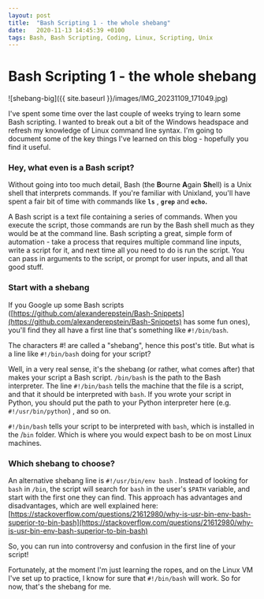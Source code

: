 ```yaml
---
layout: post
title:  "Bash Scripting 1 - the whole shebang"
date:   2020-11-13 14:45:39 +0100
tags: Bash, Bash Scripting, Coding, Linux, Scripting, Unix
---
```


# Bash Scripting 1 - the whole shebang

![shebang-big]({{ site.baseurl }}/images/IMG_20231109_171049.jpg)

I've spent some time over the last couple of weeks trying to learn some Bash scripting. I wanted to break out a bit of the Windows headspace and refresh my knowledge of Linux command line syntax. I'm going to document some of the key things I've learned on this blog - hopefully you find it useful.

### **Hey, what even is a Bash script?**

Without going into too much detail, Bash (the **B**ourne **A**gain **Sh**ell) is a Unix shell that interprets commands. If you're familiar with Unixland, you'll have spent a fair bit of time with commands like **`ls`** , **`grep`** and **`echo`.**

A Bash script is a text file containing a series of commands. When you execute the script, those commands are run by the Bash shell much as they would be at the command line. Bash scripting a great, simple form of automation - take a process that requires multiple command line inputs, write a script for it, and next time all you need to do is run the script. You can pass in arguments to the script, or prompt for user inputs, and all that good stuff.

### **Start with a shebang**

If you Google up some Bash scripts ([https://github.com/alexanderepstein/Bash-Snippets](https://github.com/alexanderepstein/Bash-Snippets) has some fun ones), you'll find they all have a first line that's something like `#!/bin/bash`.

The characters #! are called a "shebang", hence this post's title. But what is a line like `#!/bin/bash` doing for your script?

Well, in a very real sense, it's the shebang (or rather, what comes after) that makes your script a Bash script. `/bin/bash` is the path to the Bash interpreter. The line `#!/bin/bash` tells the machine that the file is a script, and that it should be interpreted with `bash`. If you wrote your script in Python, you should put the path to your Python interpreter here (e.g. `#!/usr/bin/python`) , and so on.

`#!/bin/bash` tells your script to be interpreted with `bash`, which is installed in the /`bin` folder. Which is where you would expect bash to be on most Linux machines.

### Which shebang to choose?

An alternative shebang line is `#!/usr/bin/env bash` . Instead of looking for `bash` in `/bin`, the script will search for `bash` in the user's `$PATH` variable, and start with the first one they can find. This approach has advantages and disadvantages, which are well explained here: [https://stackoverflow.com/questions/21612980/why-is-usr-bin-env-bash-superior-to-bin-bash](https://stackoverflow.com/questions/21612980/why-is-usr-bin-env-bash-superior-to-bin-bash)

So, you can run into controversy and confusion in the first line of your script!

Fortunately, at the moment I'm just learning the ropes, and on the Linux VM I've set up to practice, I know for sure that `#!/bin/bash` will work. So for now, that's the shebang for me.
